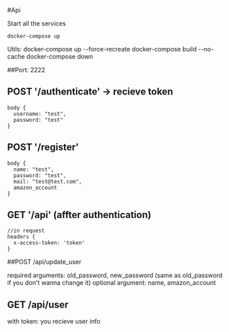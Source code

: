 #Api

Start all the services
```
docker-compose up
```

Utils:
docker-compose up --force-recreate
docker-compose build --no-cache
docker-compose down

##Port: 2222

## POST '/authenticate' -> recieve token
```
body {
  username: "test",
  password: "test"
}
```

## POST '/register'
```
body {
  name: "test",
  password: "test",
  mail: "test@test.com",
  amazon_account
}
```

## GET '/api' (affter authentication)
```
//in request
headers {
  x-access-token: 'token'
}
```


##POST /api/update_user

required arguments: old_password, new_password (same as old_password if you don't wanna change it)
optional argument: name, amazon_account


## GET /api/user 
with token: you recieve user info
